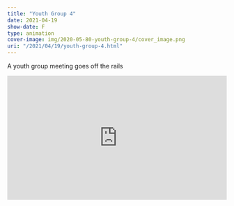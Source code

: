 ```yaml
---
title: "Youth Group 4"
date: 2021-04-19
show-date: F
type: animation
cover-image: img/2020-05-80-youth-group-4/cover_image.png
uri: "/2021/04/19/youth-group-4.html"
---
```


A youth group meeting goes off the rails

<div style="padding:56.25% 0 0 0;position:relative;"><iframe src="https://player.vimeo.com/video/412594397?h=cd22fa78ac&amp;badge=0&amp;autopause=0&amp;player_id=0&amp;app_id=58479" frameborder="0" allow="autoplay; fullscreen; picture-in-picture" allowfullscreen style="position:absolute;top:0;left:0;width:100%;height:100%;" title="Youth Group 4"></iframe></div><script src="https://player.vimeo.com/api/player.js"></script>
